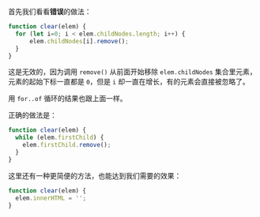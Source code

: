 
首先我们看看**错误**的做法：

```js
function clear(elem) {
  for (let i=0; i < elem.childNodes.length; i++) {
      elem.childNodes[i].remove();
  }
}
```

这是无效的，因为调用 `remove()` 从前面开始移除 `elem.childNodes` 集合里元素，元素的起始下标一直都是 `0`，但是 `i` 却一直在增长，有的元素会直接被忽略了。

用 `for..of` 循环的结果也跟上面一样。

正确的做法是：

```js
function clear(elem) {
  while (elem.firstChild) {
    elem.firstChild.remove();
  }
}
```

这里还有一种更简便的方法，也能达到我们需要的效果：

```js
function clear(elem) {
  elem.innerHTML = '';
}
```
